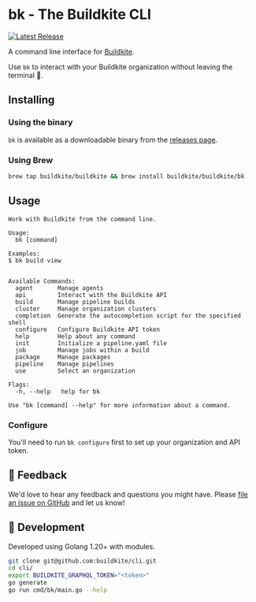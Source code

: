 # bk - The Buildkite CLI

[![Latest Release](https://img.shields.io/github/v/release/buildkite/cli?include_prereleases&sort=semver&display_name=release&logo=buildkite)](https://github.com/buildkite/cli/releases)

A command line interface for [Buildkite](https://buildkite.com/).

Use `bk` to interact with your Buildkite organization without leaving the terminal 🙌.

## Installing

### Using the binary

`bk` is available as a downloadable binary from the [releases page](https://github.com/buildkite/cli/releases).

### Using Brew

```sh
brew tap buildkite/buildkite && brew install buildkite/buildkite/bk
```

## Usage

```
Work with Buildkite from the command line.

Usage:
  bk [command]

Examples:
$ bk build view


Available Commands:
  agent       Manage agents
  api         Interact with the Buildkite API
  build       Manage pipeline builds
  cluster     Manage organization clusters
  completion  Generate the autocompletion script for the specified shell
  configure   Configure Buildkite API token
  help        Help about any command
  init        Initialize a pipeline.yaml file
  job         Manage jobs within a build
  package     Manage packages
  pipeline    Manage pipelines
  use         Select an organization

Flags:
  -h, --help   help for bk

Use "bk [command] --help" for more information about a command.
```

### Configure

You'll need to run `bk configure` first to set up your organization and API token.

## 💬 Feedback

We'd love to hear any feedback and questions you might have. Please [file an issue on GitHub](https://github.com/buildkite/cli/issues) and let us know!

## 🔨 Development

Developed using Golang 1.20+ with modules.

```bash
git clone git@github.com:buildkite/cli.git
cd cli/
export BUILDKITE_GRAPHQL_TOKEN="<token>"
go generate
go run cmd/bk/main.go --help
```
